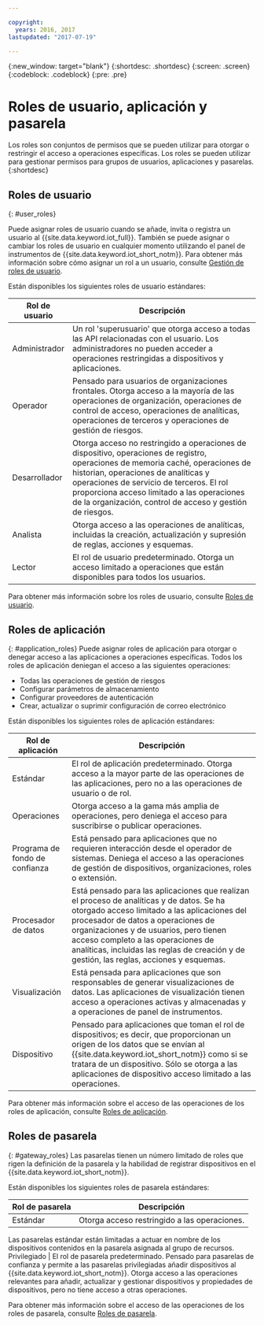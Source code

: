 ```yaml
---

copyright:
  years: 2016, 2017
lastupdated: "2017-07-19"

---
```


{:new_window: target="blank"}
{:shortdesc: .shortdesc}
{:screen: .screen}
{:codeblock: .codeblock}
{:pre: .pre}

# Roles de usuario, aplicación y pasarela

Los roles son conjuntos de permisos que se pueden utilizar para otorgar o restringir el acceso a operaciones específicas. Los roles se pueden utilizar para gestionar permisos para grupos de usuarios, aplicaciones y pasarelas.
{:shortdesc}

## Roles de usuario
{: #user_roles}

Puede asignar roles de usuario cuando se añade, invita o registra un usuario al {{site.data.keyword.iot_full}}. También se puede asignar o cambiar los roles de usuario en cualquier momento utilizando el panel de instrumentos de {{site.data.keyword.iot_short_notm}}. Para obtener más información sobre cómo asignar un rol a un usuario, consulte [Gestión de roles de usuario](managing_user_roles.html).

Están disponibles los siguientes roles de usuario estándares:

Rol de usuario | Descripción
------------- | -------------
Administrador | Un rol 'superusuario' que otorga acceso a todas las API relacionadas con el usuario. Los administradores no pueden acceder a operaciones restringidas a dispositivos y aplicaciones.
Operador | Pensado para usuarios de organizaciones frontales. Otorga acceso a la mayoría de las operaciones de organización, operaciones de control de acceso, operaciones de analíticas, operaciones de terceros y operaciones de gestión de riesgos.
Desarrollador | Otorga acceso no restringido a operaciones de dispositivo, operaciones de registro, operaciones de memoria caché, operaciones de historian, operaciones de analíticas y operaciones de servicio de terceros. El rol proporciona acceso limitado a las operaciones de la organización, control de acceso y gestión de riesgos.
Analista | Otorga acceso a las operaciones de analíticas, incluidas la creación, actualización y supresión de reglas, acciones y esquemas.
Lector | El rol de usuario predeterminado. Otorga un acceso limitado a operaciones que están disponibles para todos los usuarios.

Para obtener más información sobre los roles de usuario, consulte [Roles de usuario](reference/roles_access.html).

## Roles de aplicación
{: #application_roles}
Puede asignar roles de aplicación para otorgar o denegar acceso a las aplicaciones a operaciones específicas. Todos los roles de aplicación deniegan el acceso a las siguientes operaciones:

- Todas las operaciones de gestión de riesgos
- Configurar parámetros de almacenamiento
- Configurar proveedores de autenticación
- Crear, actualizar o suprimir configuración de correo electrónico

Están disponibles los siguientes roles de aplicación estándares:

Rol de aplicación | Descripción
------------- | -------------
Estándar | El rol de aplicación predeterminado. Otorga acceso a la mayor parte de las operaciones de las aplicaciones, pero no a las operaciones de usuario o de rol.   
Operaciones | Otorga acceso a la gama más amplia de operaciones, pero deniega el acceso para suscribirse o publicar operaciones.
Programa de fondo de confianza | Está pensado para aplicaciones que no requieren interacción desde el operador de sistemas. Deniega el acceso a las operaciones de gestión de dispositivos, organizaciones, roles o extensión.
Procesador de datos | Está pensado para las aplicaciones que realizan el proceso de analíticas y de datos. Se ha otorgado acceso limitado a las aplicaciones del procesador de datos a operaciones de organizaciones y de usuarios, pero tienen acceso completo a las operaciones de analíticas, incluidas las reglas de creación y de gestión, las reglas, acciones y esquemas.
Visualización | Está pensada para aplicaciones que son responsables de generar visualizaciones de datos. Las aplicaciones de visualización tienen acceso a operaciones activas y almacenadas y a operaciones de panel de instrumentos.
Dispositivo | Pensado para aplicaciones que toman el rol de dispositivos; es decir, que proporcionan un origen de los datos que se envían al {{site.data.keyword.iot_short_notm}} como si se tratara de un dispositivo. Sólo se otorga a las aplicaciones de dispositivo acceso limitado a las operaciones.

Para obtener más información sobre el acceso de las operaciones de los roles de aplicación, consulte [Roles de aplicación](reference/app_roles_access.html).

## Roles de pasarela
{: #gateway_roles}
Las pasarelas tienen un número limitado de roles que rigen la definición de la pasarela y la habilidad de registrar dispositivos en el {{site.data.keyword.iot_short_notm}}.

Están disponibles los siguientes roles de pasarela estándares:

Rol de pasarela | Descripción
------------- | -------------
Estándar | Otorga acceso restringido a las operaciones.
Las pasarelas estándar están limitadas a actuar en nombre de los dispositivos contenidos en la pasarela asignada al grupo de recursos.
Privilegiado | El rol de pasarela predeterminado. Pensado para pasarelas de confianza y permite a las pasarelas privilegiadas añadir dispositivos al {{site.data.keyword.iot_short_notm}}. Otorga acceso a las operaciones relevantes para añadir, actualizar y gestionar dispositivos y propiedades de dispositivos, pero no tiene acceso a otras operaciones.  

Para obtener más información sobre el acceso de las operaciones de los roles de pasarela, consulte [Roles de pasarela](reference/gateway_roles_access.html).
